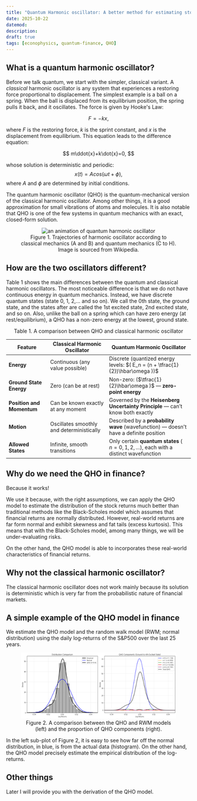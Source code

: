 ```yaml
---
title: "Quantum Harmonic oscillator: A better method for estimating stock returns"
date: 2025-10-22
datemod:
description:
draft: true
tags: [econophysics, quantum-finance, QHO]
---
```


## What is a quantum harmonic oscillator?

Before we talk quantum, we start with the simpler, classical variant. A *classical* harmonic oscillator is any system that experiences a restoring force proportional to displacement. The simplest example is a ball on a spring. When the ball is displaced from its equilibrium position, the spring pulls it back, and it oscillates. The force is given by Hooke's Law:

$$
F=-kx,
$$

where $F$ is the restoring force, $k$ is the sprint constant, and $x$ is the displacement from equilibrium. This equation leads to the difference equation:

$$
m\ddot{x}+k\dot{x}=0,
$$

whose solution is deterministic and periodic:
$$
x(t)=Acos(\omega t + \phi),
$$
where $A$ and $\phi$ are determined by initial conditions.

The quantum harmonic oscillator (QHO) is the quantum-mechanical version of the classical harmonic oscillator. Among other things, it is a good approximation for small vibrations of atoms and molecules. It is also notable that QHO is one of the few systems in quantum mechanics with an exact, closed-form solution.

<center>
<figure>
<img src="https://upload.wikimedia.org/wikipedia/commons/9/90/QuantumHarmonicOscillatorAnimation.gif" alt="an animation of quantum harmonic oscillator">
<figcaption>Figure 1. Trajectories of harmonic oscillator according to classical mechanics (A and B) and quantum mechanics (C to H). Image is sourced from Wikipedia.
</figure>
</center>

## How are the two oscillators different?

Table 1 shows the main differences between the quantum and classical harmonic oscillators. The most noticeable difference is that we do not have continuous energy in quantum mechanics. Instead, we have discrete quantum states (state 0, 1, 2,... and so on). We call the 0th state, the ground state, and the states after are called the 1st excited state, 2nd excited state, and so on. Also, unlike the ball on a spring which can have zero energy (at rest/equilibrium), a QHO has a non-zero energy at the lowest, ground state.

<center>
Table 1. A comparison between QHO and classical harmonic oscillator
</center>

|Feature|Classical Harmonic Oscillator|Quantum Harmonic Oscillator|
|---|---|---|
|**Energy**|Continuous (any value possible)|Discrete (quantized energy levels: $( E_n = (n + \tfrac{1}{2})\hbar\omega ))$|
|**Ground State Energy**|Zero (can be at rest)|Non-zero: ($\tfrac{1}{2}\hbar\omega )$ — **zero-point energy**|
|**Position and Momentum**|Can be known exactly at any moment|Governed by the **Heisenberg Uncertainty Principle** — can’t know both exactly|
|**Motion**|Oscillates smoothly and deterministically|Described by a **probability wave** (wavefunction) — doesn't have a definite position|
|**Allowed States**|Infinite, smooth transitions|Only certain **quantum states** ( $n = 0, 1, 2, \dots )$, each with a distinct wavefunction|

## Why do we need the QHO in finance?

Because it works!

We use it because, with the right assumptions, we can apply the QHO model to estimate the distribution of the stock returns much better than traditional methods like the Black-Scholes model which assumes that financial returns are normally distributed. However, real-world returns are far form normal and exhibit skewness and fat tails (excess kurtosis). This means that with the Black-Scholes model, among many things, we will be under-evaluating risks.

On the other hand, the QHO model is able to incorporates these real-world characteristics of financial returns.

## Why not the classical harmonic oscillator?

The classical harmonic oscillator does not work mainly because its solution is deterministic which is very far from the probabilistic nature of financial markets.

## A simple example of the QHO model in finance

We estimate the QHO model and the random walk model (RWM; normal distribution) using the daily log-returns of the S&P500 over the last 25 years.

<center>
<figure>
<img src="./qho-vs-gbm.png" alt="A comparison between QHO and RWM models estimation for the S&P500 log-returns (left) and the proportion of QHO components (right).">
<figcaption>Figure 2. A comparison between the QHO and RWM models (left) and the proportion of QHO components (right).
</figure>
</center>

In the left sub-plot of Figure 2, it is easy to see how far off the normal distribution, in blue, is from the actual data (histogram). On the other hand, the QHO model precisely estimate the empirical distribution of the log-returns.

## Other things

Later I will provide you with the derivation of the QHO model.